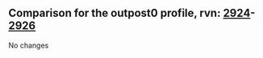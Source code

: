 ## Comparison for the outpost0 profile, rvn: [2924](https://github.com/PRO100KatYT/FortniteProfileRevisions/tree/main/profiles/outpost0/2924%20outpost0.json)-[2926](https://github.com/PRO100KatYT/FortniteProfileRevisions/tree/main/profiles/outpost0/2926%20outpost0.json)

No changes
